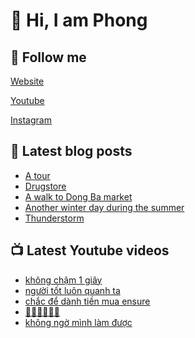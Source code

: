 # 👋 Hi, I am Phong

## 🔗 Follow me

[Website](https://phongever.xyz "Website")

[Youtube](https://www.youtube.com/@phongever "Youtube")

[Instagram](https://www.instagram.com/phongever "Instagram")

## 📝 Latest blog posts

<!-- BLOG-POST-LIST:START -->
- [A tour](https://phongever.xyz/blog/a-tour/)
- [Drugstore](https://phongever.xyz/blog/drugstore/)
- [A walk to Dong Ba market](https://phongever.xyz/blog/a-walk-to-dong-ba-market/)
- [Another winter day during the summer](https://phongever.xyz/blog/another-winter-day-during-the-summer/)
- [Thunderstorm](https://phongever.xyz/blog/thunderstorm-1/)
<!-- BLOG-POST-LIST:END -->

## 📺 Latest Youtube videos

<!-- YOUTUBE-VIDEO-LIST:START -->
- [không chậm 1 giây](https://www.youtube.com/shorts/M8SxvXw2i_Q)
- [người tốt luôn quanh ta](https://www.youtube.com/shorts/CDXL5fT_FCE)
- [chắc để dành tiền mua ensure](https://www.youtube.com/shorts/TzIsdtHwjb4)
- [🤔🤔🤔🤔🤔🤔](https://www.youtube.com/shorts/D2LshAcgtpQ)
- [không ngờ mình làm được](https://www.youtube.com/shorts/uABOkPp-_QA)
<!-- YOUTUBE-VIDEO-LIST:END -->
